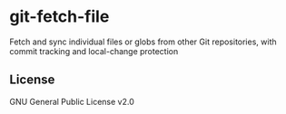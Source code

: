 # git-fetch-file
Fetch and sync individual files or globs from other Git repositories, with commit tracking and local-change protection

## License
GNU General Public License v2.0
